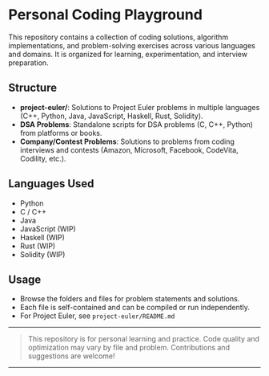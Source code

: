# Personal Coding Playground

This repository contains a collection of coding solutions, algorithm implementations, and problem-solving exercises across various languages and domains. It is organized for learning, experimentation, and interview preparation.

## Structure

- **project-euler/**: Solutions to Project Euler problems in multiple languages (C++, Python, Java, JavaScript, Haskell, Rust, Solidity).
- **DSA Problems**: Standalone scripts for DSA problems (C, C++, Python) from platforms or books.
- **Company/Contest Problems**: Solutions to problems from coding interviews and contests (Amazon, Microsoft, Facebook, CodeVita, Codility, etc.).

## Languages Used

- Python
- C / C++
- Java
- JavaScript (WIP)
- Haskell (WIP)
- Rust (WIP)
- Solidity (WIP)

## Usage

- Browse the folders and files for problem statements and solutions.
- Each file is self-contained and can be compiled or run independently.
- For Project Euler, see `project-euler/README.md`

---

> This repository is for personal learning and practice. Code quality and optimization may vary by file and problem. Contributions and suggestions are welcome!

---
